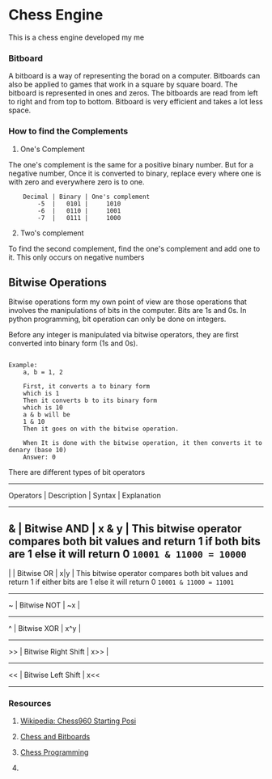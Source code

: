 # Chess Engine

This is a chess engine developed my me

### Bitboard

A bitboard is a way of representing the borad on a computer. Bitboards can also be applied to games that work in a square by square board. The bitboard is represented in ones and zeros. The bitboards are read from left to right and from top to bottom. Bitboard is very efficient and takes a lot less space. 

### How to find the Complements
1. One's Complement

The one's complement is the same for a positive binary number. But for a negative number, Once it is converted to binary, replace every where one is with zero and everywhere zero is to one.

```
	Decimal | Binary | One's complement
		-5  |   0101 |     1010
		-6  |   0110 |     1001
		-7  |   0111 |     1000
```

2. Two's complement

To find the second complement, find the one's complement and add one to it. This only occurs on negative numbers

## Bitwise Operations

Bitwise operations form my own point of view are those operations that involves the manipulations of bits in the computer. Bits are 1s and 0s. In python programming, bit operation can only be done on integers.

Before any integer is manipulated via bitwise operators, they are first converted into binary form (1s and 0s).

```

Example:
	a, b = 1, 2

	First, it converts a to binary form
	which is 1
	Then it converts b to its binary form
	which is 10
	a & b will be
	1 & 10 
	Then it goes on with the bitwise operation. 

	When It is done with the bitwise operation, it then converts it to denary (base 10)
	Answer: 0
```

There are different types of bit operators

--------------------------------------------
Operators | Description | Syntax | Explanation
____________________________________________
& | Bitwise AND | x & y | This bitwise operator compares both bit values and return 1 if both bits are 1 else it will return 0 `10001 & 11000 = 10000`
--------------------------------------------
\| | Bitwise OR | x\|y | This bitwise operator compares both bit values and return 1 if either bits are 1 else it will return 0 `10001 & 11000 = 11001`
____________________________________________
~ | Bitwise NOT | ~x | 
____________________________________________
^ | Bitwise XOR | x^y |
____________________________________________
\>\> | Bitwise Right Shift | x\>\> |
____________________________________________
<< | Bitwise Left Shift | x<<
____________________________________________

### Resources

1. [Wikipedia: Chess960 Starting Posi](https://en.wikipedia.org/wiki/Fischer_random_chess)

2. [Chess and Bitboards](https://pages.cs.wisc.edu/~psilord/blog/data/chess-pages/index.html)

3. [Chess Programming](https://www.chessprogramming.org/General_Setwise_Operations)

4. 